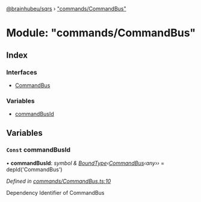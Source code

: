 [@brainhubeu/sqrs](../README.md) › ["commands/CommandBus"](_commands_commandbus_.md)

# Module: "commands/CommandBus"

## Index

### Interfaces

* [CommandBus](../interfaces/_commands_commandbus_.commandbus.md)

### Variables

* [commandBusId](_commands_commandbus_.md#const-commandbusid)

## Variables

### `Const` commandBusId

• **commandBusId**: *symbol & [BoundType](../interfaces/_di_dependencies_.boundtype.md)‹[CommandBus](../interfaces/_commands_commandbus_.commandbus.md)‹any››* = depId<CommandBus>('CommandBus')

*Defined in [commands/CommandBus.ts:10](https://github.com/brainhubeu/sqrs/blob/master/packages/sqrs/src/commands/CommandBus.ts#L10)*

Dependency Identifier of CommandBus

